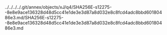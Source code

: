 ../../../../.git/annex/objects/xJ/q4/SHA256E-s12275--8e8e9ace136328d48d5cc41e1de3e3d87a8d032e8c8fcd4adc8bbd60180486e3.md/SHA256E-s12275--8e8e9ace136328d48d5cc41e1de3e3d87a8d032e8c8fcd4adc8bbd60180486e3.md